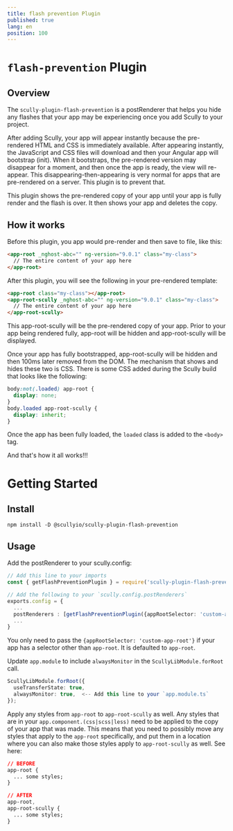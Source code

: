 ```yaml
---
title: flash prevention Plugin
published: true
lang: en
position: 100
---
```


# `flash-prevention` Plugin

## Overview

The `scully-plugin-flash-prevention` is a postRenderer that helps you hide any flashes that your app may be experiencing once you add Scully to your project.

After adding Scully, your app will appear instantly because the pre-rendered HTML and CSS is immediately available. After appearing instantly, the JavaScript and CSS files will download and then your Angular app will bootstrap (init). When it bootstraps, the pre-rendered version may disappear for a moment, and then once the app is ready, the view will re-appear. This disappearing-then-appearing is very normal for apps that are pre-rendered on a server. This plugin is to prevent that.

This plugin shows the pre-rendered copy of your app until your app is fully render and the flash is over. It then shows your app and deletes the copy.

## How it works

Before this plugin, you app would pre-render and then save to file, like this:

```html
<app-root _nghost-abc="" ng-version="9.0.1" class="my-class">
  // The entire content of your app here
</app-root>
```

After this plugin, you will see the following in your pre-rendered template:

```html
<app-root class="my-class"></app-root>
<app-root-scully _nghost-abc="" ng-version="9.0.1" class="my-class">
  // The entire content of your app here
</app-root-scully>
```

This app-root-scully will be the pre-rendered copy of your app. Prior to your app being rendered fully, app-root will be hidden and app-root-scully will be displayed.

Once your app has fully bootstrapped, app-root-scully will be hidden and then 100ms later removed from the DOM. The mechanism that shows and hides these two is CSS. There is some CSS added during the Scully build that looks like the following:

```css
body:not(.loaded) app-root {
  display: none;
}
body.loaded app-root-scully {
  display: inherit;
}
```

Once the app has been fully loaded, the `loaded` class is added to the `<body>` tag.

And that's how it all works!!!

# Getting Started

## Install

```
npm install -D @scullyio/scully-plugin-flash-prevention
```

## Usage

Add the postRenderer to your scully.config:

```typescript
// Add this line to your imports
const { getFlashPreventionPlugin } = require('scully-plugin-flash-prevention');

// Add the following to your `scully.config.postRenderers`
exports.config = {
  ...
  postRenderers : [getFlashPreventionPlugin({appRootSelector: 'custom-app-root'})],
  ...
}
```

You only need to pass the `{appRootSelector: 'custom-app-root'}` if your app has a selector other than `app-root`. It is defaulted to `app-root`.

Update `app.module` to include `alwaysMonitor` in the `ScullyLibModule.forRoot` call.

```typescript
ScullyLibModule.forRoot({
  useTransferState: true,
  alwaysMonitor: true,  <-- Add this line to your `app.module.ts`
});
```

Apply any styles from `app-root` to `app-root-scully` as well. Any styles that are in your `app.component.(css|scss|less)` need to be applied to the copy of your app that was made. This means that you need to possibly move any styles that apply to the `app-root` specifically, and put them in a location where you can also make those styles apply to `app-root-scully` as well. See here:

```css
// BEFORE
app-root {
  ... some styles;
}

// AFTER
app-root,
app-root-scully {
  ... some styles;
}
```

